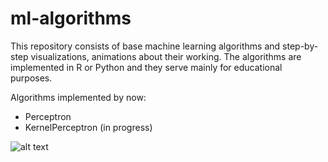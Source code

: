 # ml-algorithms

This repository consists of base machine learning algorithms and step-by-step visualizations, animations about their working. The algorithms are implemented in R or Python and they serve mainly for educational purposes.

Algorithms implemented by now:
+ Perceptron
+ KernelPerceptron (in progress)

![alt text](https://github.com/strsz/ml-algorithms/blob/master/perceptron/perceptron.gif "Sample animation")

